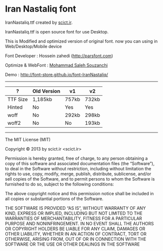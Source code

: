 Iran Nastaliq font
================
IranNastaliq.ttf created by [scict.ir](http://scict.ir).

IranNastaliq.ttf is open source font for use Desktop.

This is Modified and optimized version of original font. now you can using in Web/Desktop/Mobile device

Font Developer : Hossein zahedi (http://parsfont.com)

Optimize & WebFont : [Mohammad Saleh Souzanchi](https://github.com/zoghal )



Demo : http://font-store.github.io/font-IranNastaliq/


* * *


?  		      |	   Old Version	 | v1 | v2 |
--------------|--------------|-----|---|
TTF Size  | 1,185kb |   757kb |732kb
Hinted  | No | Yes| Yes
woff | No | 292kb| 298kb
woff2| No |No| 193kb







- - -

The MIT License (MIT)

Copyright © 2013 by scict.ir <scict.ir>

Permission is hereby granted, free of charge, to any person obtaining a copy of this software and associated documentation files (the “Software”), to deal in the Software without restriction, including without limitation the rights to use, copy, modify, merge, publish, distribute, sublicense, and/or sell copies of the Software, and to permit persons to whom the Software is furnished to do so, subject to the following conditions:

The above copyright notice and this permission notice shall be included in all copies or substantial portions of the Software.

THE SOFTWARE IS PROVIDED “AS IS”, WITHOUT WARRANTY OF ANY KIND, EXPRESS OR IMPLIED, INCLUDING BUT NOT LIMITED TO THE WARRANTIES OF MERCHANTABILITY, FITNESS FOR A PARTICULAR PURPOSE AND NONINFRINGEMENT. IN NO EVENT SHALL THE AUTHORS OR COPYRIGHT HOLDERS BE LIABLE FOR ANY CLAIM, DAMAGES OR OTHER LIABILITY, WHETHER IN AN ACTION OF CONTRACT, TORT OR OTHERWISE, ARISING FROM, OUT OF OR IN CONNECTION WITH THE SOFTWARE OR THE USE OR OTHER DEALINGS IN THE SOFTWARE